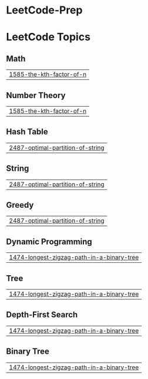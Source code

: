 # LeetCode-Prep
<!---LeetCode Topics Start-->
# LeetCode Topics
## Math
|  |
| ------- |
| [1585-the-kth-factor-of-n](https://github.com/Anou26/LeetCode-Prep/tree/master/1585-the-kth-factor-of-n) |
## Number Theory
|  |
| ------- |
| [1585-the-kth-factor-of-n](https://github.com/Anou26/LeetCode-Prep/tree/master/1585-the-kth-factor-of-n) |
## Hash Table
|  |
| ------- |
| [2487-optimal-partition-of-string](https://github.com/Anou26/LeetCode-Prep/tree/master/2487-optimal-partition-of-string) |
## String
|  |
| ------- |
| [2487-optimal-partition-of-string](https://github.com/Anou26/LeetCode-Prep/tree/master/2487-optimal-partition-of-string) |
## Greedy
|  |
| ------- |
| [2487-optimal-partition-of-string](https://github.com/Anou26/LeetCode-Prep/tree/master/2487-optimal-partition-of-string) |
## Dynamic Programming
|  |
| ------- |
| [1474-longest-zigzag-path-in-a-binary-tree](https://github.com/Anou26/LeetCode-Prep/tree/master/1474-longest-zigzag-path-in-a-binary-tree) |
## Tree
|  |
| ------- |
| [1474-longest-zigzag-path-in-a-binary-tree](https://github.com/Anou26/LeetCode-Prep/tree/master/1474-longest-zigzag-path-in-a-binary-tree) |
## Depth-First Search
|  |
| ------- |
| [1474-longest-zigzag-path-in-a-binary-tree](https://github.com/Anou26/LeetCode-Prep/tree/master/1474-longest-zigzag-path-in-a-binary-tree) |
## Binary Tree
|  |
| ------- |
| [1474-longest-zigzag-path-in-a-binary-tree](https://github.com/Anou26/LeetCode-Prep/tree/master/1474-longest-zigzag-path-in-a-binary-tree) |
<!---LeetCode Topics End-->